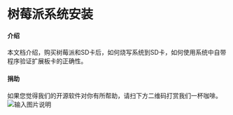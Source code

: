 # 树莓派系统安装

#### 介绍
本文档介绍，购买树莓派和SD卡后，如何烧写系统到SD卡，如何使用系统中自带程序验证扩展板卡的正确性。

#### 捐助

如果您觉得我们的开源软件对你有所帮助，请扫下方二维码打赏我们一杯咖啡。
![输入图片说明](https://images.gitee.com/uploads/images/2019/1006/183407_2576be69_2311946.jpeg "打赏码_small.jpg")

